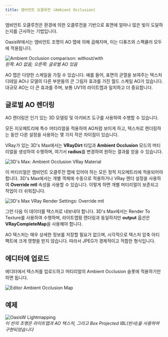 ```yaml
---
title: 앰비언트 오클루전 (Ambient Occlusion)
---
```


앰비언트 오클루전은 환경에 의한 오클루전을 기반으로 표면에 얼마나 많은 빛이 도달하는지를 근사하는 기법입니다.

OasisW에서는 앰비언트 조명이 AO 맵에 의해 곱해지며, 이는 디퓨즈와 스펙큘러 모두에 적용됩니다.

![Ambient Occlusion comparison: without/with](/img/user-manual/graphics/lighting/lightmapping/model-ao-comparison.jpg)  
*왼쪽: AO 없음; 오른쪽: 글로벌 AO 있음*

AO 맵은 다양한 스케일을 가질 수 있습니다. 예를 들어, 표면의 균열을 보여주는 텍스처 디테일 AO나 모델의 다른 부분들의 큰 그림자 효과를 가진 월드 스케일 AO가 있습니다. 대규모 AO는 더 큰 효과를 주며, 보통 UV1의 라이트맵과 일치하고 더 중요합니다.

## 글로벌 AO 렌더링

AO 렌더링은 인기 있는 3D 모델링 및 아키비즈 도구를 사용하여 수행할 수 있습니다. 
<!-- 이는 [라이트맵핑 섹션][0]에서 설명된 라이트맵 렌더링과 실질적으로 동일합니다. -->

모든 지오메트리에 특수 머티리얼을 적용하여 AO처럼 보이게 하고, 텍스처로 렌더링하는 동안 다른 설정을 사용하는 몇 가지 작은 차이점이 있습니다.

VRay가 있는 3D's Max에서는 **VRayDirt** 타입과 **Ambient Occlusion** 모드의 머티리얼을 생성하여 수행하며, 여기서 **radius**를 변경하여 원하는 결과를 얻을 수 있습니다.

![3D's Max: Ambient Occlusion VRay Material](/img/user-manual/graphics/lighting/lightmapping/3ds-max-ao-rendering.png)

이 머티리얼은 앰비언트 오클루전 맵에 있어야 하는 모든 정적 지오메트리에 적용되어야 합니다. 3D's Max에서는 개별 객체에 수동으로 적용하거나 VRay 렌더 설정을 사용하여 **Override mtl** 속성을 사용할 수 있습니다. 이렇게 하면 개별 머티리얼이 보존되고 작업이 더 쉬워집니다.

![3D's Max VRay Render Settings: Override mtl](/img/user-manual/graphics/lighting/lightmapping/3ds-max-vray-override-mtl.png)

그런 다음 이 데이터를 텍스처로 내보내야 합니다. 3D's Max에서는 Render To Texture를 사용하여 수행하며, 라이트맵핑 렌더링과 동일하지만 **output** 옵션은 **VRayCompleteMap**을 사용해야 합니다.

AO 텍스처는 매우 상세한 정보를 저장할 필요가 없으며, 시각적으로 텍스처 압축 아티팩트에 크게 영향을 받지 않습니다. 따라서 JPEG가 경제적이고 적합한 형식입니다.

## 에디터에 업로드

에디터에서 텍스처를 업로드하고 머티리얼의 Ambient Occlusion 슬롯에 적용하기만 하면 됩니다.

![Editor Ambient Occlusion Map](/img/user-manual/graphics/lighting/lightmapping/editor-ao-map.png)

## 예제

<!-- You can [explore example][6] that uses global Ambient Occlusion described above and its [project][7]. -->

![OasisW Lightmapping](/img/user-manual/graphics/lighting/lightmapping/oasis-lightmapping-scene.jpg)  
*이 씬의 조명은 라이트맵과 AO 텍스처, 그리고 Box Projected IBL(반사)을 사용하여 구현되었습니다*

[0]: /user-manual/graphics/lighting/lightmapping/
[3]: /user-manual/graphics/lighting/lightmapping#render-to-texture
<!-- [6]: https://playcanv.as/p/zdkARz26/ -->
<!-- [7]: https://playcanvas.com/project/446587/overview/archviz-example -->
